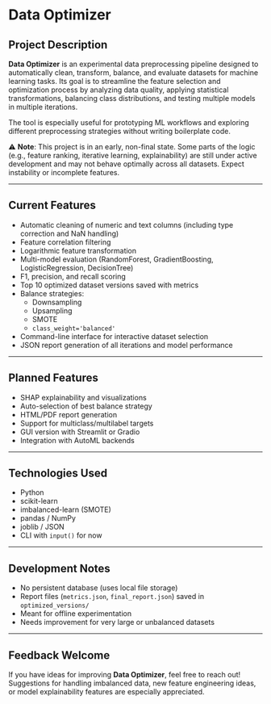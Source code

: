 # Data Optimizer

## Project Description

**Data Optimizer** is an experimental data preprocessing pipeline designed to automatically clean, transform, balance, and evaluate datasets for machine learning tasks. Its goal is to streamline the feature selection and optimization process by analyzing data quality, applying statistical transformations, balancing class distributions, and testing multiple models in multiple iterations.

The tool is especially useful for prototyping ML workflows and exploring different preprocessing strategies without writing boilerplate code.

⚠ **Note**: This project is in an early, non-final state. Some parts of the logic (e.g., feature ranking, iterative learning, explainability) are still under active development and may not behave optimally across all datasets. Expect instability or incomplete features.

---

## Current Features

- Automatic cleaning of numeric and text columns (including type correction and NaN handling)
- Feature correlation filtering
- Logarithmic feature transformation
- Multi-model evaluation (RandomForest, GradientBoosting, LogisticRegression, DecisionTree)
- F1, precision, and recall scoring
- Top 10 optimized dataset versions saved with metrics
- Balance strategies:
  - Downsampling
  - Upsampling
  - SMOTE
  - `class_weight='balanced'`
- Command-line interface for interactive dataset selection
- JSON report generation of all iterations and model performance

---

## Planned Features

- SHAP explainability and visualizations
- Auto-selection of best balance strategy
- HTML/PDF report generation
- Support for multiclass/multilabel targets
- GUI version with Streamlit or Gradio
- Integration with AutoML backends

---

## Technologies Used

- Python
- scikit-learn
- imbalanced-learn (SMOTE)
- pandas / NumPy
- joblib / JSON
- CLI with `input()` for now

---

## Development Notes

- No persistent database (uses local file storage)
- Report files (`metrics.json`, `final_report.json`) saved in `optimized_versions/`
- Meant for offline experimentation
- Needs improvement for very large or unbalanced datasets

---

## Feedback Welcome

If you have ideas for improving **Data Optimizer**, feel free to reach out! Suggestions for handling imbalanced data, new feature engineering ideas, or model explainability features are especially appreciated.
